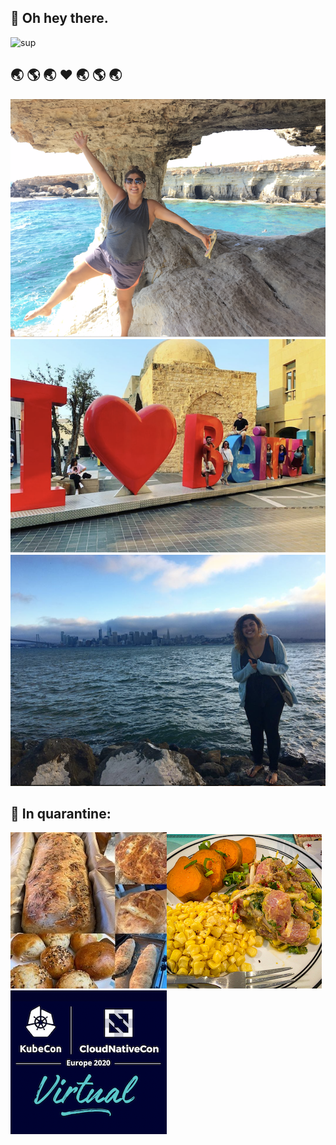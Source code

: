 ## 👋 Oh hey there.

![sup](https://media.giphy.com/media/ypqHf6pQ5kQEg/giphy.gif)


## 🌏  🌎  🌏 ❤️ 🌏  🌎  🌏

![cy](https://github.com/skhalife/skhalife/blob/master/img/cy.png)  
![lb](https://github.com/skhalife/skhalife/blob/master/img/lb.png)  
![sf](https://github.com/skhalife/skhalife/blob/master/img/sf.png)  

## 🌱 In quarantine:

![bread](https://github.com/skhalife/skhalife/blob/master/img/bread.jpg)![ceviche](https://github.com/skhalife/skhalife/blob/master/img/ceviche.jpg)![kubecon](https://github.com/skhalife/skhalife/blob/master/img/kubecon.png)
